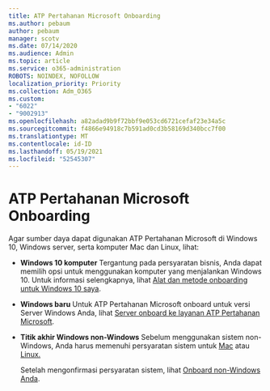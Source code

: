 ```yaml
---
title: ATP Pertahanan Microsoft Onboarding
ms.author: pebaum
author: pebaum
manager: scotv
ms.date: 07/14/2020
ms.audience: Admin
ms.topic: article
ms.service: o365-administration
ROBOTS: NOINDEX, NOFOLLOW
localization_priority: Priority
ms.collection: Adm_O365
ms.custom:
- "6022"
- "9002913"
ms.openlocfilehash: a82adad9b9f72bbf9e053cd6721cefaf23e34a5c
ms.sourcegitcommit: f4866e94918c7b591ad0cd3b58169d340bcc7f00
ms.translationtype: MT
ms.contentlocale: id-ID
ms.lasthandoff: 05/19/2021
ms.locfileid: "52545307"
---
```

# <a name="onboarding-microsoft-defender-atp"></a>ATP Pertahanan Microsoft Onboarding

Agar sumber daya dapat digunakan ATP Pertahanan Microsoft di Windows 10, Windows server, serta komputer Mac dan Linux, lihat: 

- **Windows 10 komputer** Tergantung pada persyaratan bisnis, Anda dapat memilih opsi untuk menggunakan komputer yang menjalankan Windows 10. Untuk informasi selengkapnya, lihat [Alat dan metode onboarding untuk Windows 10 saya](/windows/security/threat-protection/microsoft-defender-atp/configure-endpoints). 

- **Windows baru** Untuk ATP Pertahanan Microsoft onboard untuk versi Server Windows Anda, lihat [Server onboard ke layanan ATP Pertahanan Microsoft](/windows/security/threat-protection/microsoft-defender-atp/configure-server-endpoints).

- **Titik akhir Windows non-Windows**  Sebelum menggunakan sistem non-Windows, Anda harus memenuhi persyaratan sistem untuk [Mac](/windows/security/threat-protection/microsoft-defender-atp/microsoft-defender-atp-mac#system-requirements) atau [Linux.](/windows/security/threat-protection/microsoft-defender-atp/microsoft-defender-atp-linux#system-requirements)

    Setelah mengonfirmasi persyaratan sistem, lihat [Onboard non-Windows Anda](/windows/security/threat-protection/microsoft-defender-atp/configure-endpoints-non-windows#onboarding-non-windows-machines).